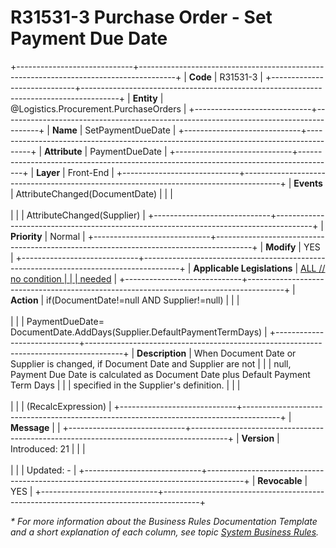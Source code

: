 ﻿---
erp.type: front-end-business-rule
erp.entity: Logistics.Procurement.PurchaseOrders
---

# R31531-3 Purchase Order - Set Payment Due Date
+-----------------------------+---------------------------------------------------------------------------------------+
| **Code**                    | R31531-3                                                                              |
+-----------------------------+---------------------------------------------------------------------------------------+
| **Entity**                  | @Logistics.Procurement.PurchaseOrders                                                 |
+-----------------------------+---------------------------------------------------------------------------------------+
| **Name**                    | SetPaymentDueDate                                                                     |
+-----------------------------+---------------------------------------------------------------------------------------+
| **Attribute**               | PaymentDueDate                                                                        |
+-----------------------------+---------------------------------------------------------------------------------------+
| **Layer**                   | Front-End                                                                             |
+-----------------------------+---------------------------------------------------------------------------------------+
| **Events**                  | AttributeChanged(DocumentDate)                                                        |
|                             | <br/><br/>                                                                            |
|                             | AttributeChanged(Supplier)                                                            |
+-----------------------------+---------------------------------------------------------------------------------------+
| **Priority**                | Normal                                                                                |
+-----------------------------+---------------------------------------------------------------------------------------+
| **Modify**                  | YES                                                                                   |
+-----------------------------+---------------------------------------------------------------------------------------+
| **Applicable Legislations** | [ALL // no condition                                                                  |
|                             | needed](xref:applicable-legislations)                                                 |
+-----------------------------+---------------------------------------------------------------------------------------+
| **Action**                  | if(DocumentDate!=null AND Supplier!=null)                                             |
|                             | <br/><br/>                                                                            |
|                             | PaymentDueDate= DocumentDate.AddDays(Supplier.DefaultPaymentTermDays)                 |
+-----------------------------+---------------------------------------------------------------------------------------+
| **Description**             | When Document Date or Supplier is changed, if Document Date and Supplier are not      |
|                             | null, Payment Due Date is calculated as Document Date plus Default Payment Term Days  |
|                             | specified in the Supplier\'s definition.                                              |
|                             | <br/><br/>                                                                            |
|                             | (RecalcExpression)                                                                    |
+-----------------------------+---------------------------------------------------------------------------------------+
| **Message**                 |                                                                                       |
+-----------------------------+---------------------------------------------------------------------------------------+
| **Version**                 | Introduced: 21                                                                        |
|                             | <br/><br/>                                                                            |
|                             | Updated: -                                                                            |
+-----------------------------+---------------------------------------------------------------------------------------+
| **Revocable**               | YES                                                                                   |
+-----------------------------+---------------------------------------------------------------------------------------+

*\* For more information about the Business Rules Documentation Template and a short explanation of each column, see
topic [System Business Rules](../templates/template-description-system-business-rules.md).*
